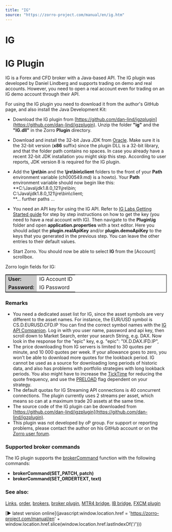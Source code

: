 ```yaml
---
title: "IG"
source: "https://zorro-project.com/manual/en/ig.htm"
---
```


# IG

# IG Plugin

IG is a Forex and CFD broker with a Java-based API. The IG plugin was developed by Daniel Lindberg and supports trading on demo and real accounts. However, you need to open a real account even for trading on an IG demo account through their API.

For using the IG plugin you need to download it from the author's GitHub page, and also install the Java Development Kit:

*   Download the IG plugin from [https://github.com/dan-lind/igzplugin](https://github.com/dan-lind/igzplugin). Unzip the folder **"ig"** and the **"IG.dll"** in the Zorro **Plugin** directory.
*   Download and install the 32-bit Java JDK from [Oracle](http://www.oracle.com/technetwork/java/javase/downloads). Make sure it is the 32-bit version (**x86** suffix) since the plugin DLL is a 32-bit library, and that the folder path contains no spaces. In case you already have a recent 32-bit JDK installation you might skip this step. According to user reports, JDK version 8 is required for the IG plugin.  
    
*   Add the **\\jre\\bin** and the **\\jre\\bin\\client** folders to the front of your **Path** environment variable (ch000549.md) is a howto). Your **Path** environment variable should now begin like this:  
    **C:\\Java\\jdk1.8.0\_121\\jre\\bin;  
    C:\\Java\\jdk1.8.0\_121\\jre\\bin\\client;  
    **... further paths ...  
    
*   You need an API key for using the IG API. Refer to [IG Labs Getting Started guide](https://labs.ig.com/gettingstarted) for step by step instructions on how to get the key (you need to have a real account with IG). Then navigate to the **Plugin\\ig** folder and open **application.properties** with a text editor. Here you should adapt the **plugin.realApiKey** and/or **plugin.demoApiKey** to the keys that you generated in the previous step. You can leave the other entries to their default values.
*   Start Zorro. You should now be able to select **IG** from the \[Account\] scrollbox.

Zorro login fields for IG:

<table style="border: 1px solid #000000"><tbody><tr><td style="background-color: #CCCCCC"><strong>User:</strong></td><td>IG Account ID</td></tr><tr><td style="background-color: #CCCCCC; height: 20px;"><strong>Password:</strong></td><td style="height: 20px">IG Password</td></tr></tbody></table>

### Remarks

*   You need a dedicated asset list for IG, since the asset symbols are very different to the asset names. For instance, the EUR/USD symbol is CS.D.EURUSD.CFD.IP You can find the correct symbol names with the [IG API Companion](https://labs.ig.com/sample-apps/api-companion/index.html). Log in with you user name, password and api key, then scroll down to Market Search, enter your search String, e.g. DAX. Now look in the response for the "epic" key, e.g. "epic": "IX.D.DAX.IFD.IP",
*   The price downloading from IG servers is limited to 30 quotes per minute, and 10 000 quotes per week. If your allowance goes to zero, you won't be able to download more quotes for the lookback period. IG cannot be used as a source for downloading long periods of historic data, and also has problems with portfolio strategies with long lookback periods. You also might have to increase the [TickTime](187_TickTime_MaxRequests.md) for reducing the quote frequency, and use the [PRELOAD](018_TradeMode.md) flag dependent on your strategy.
*   The default quotas for IG Streaming API connections is 40 concurrent connections. The plugin currently uses 2 streams per asset, which means so can at a maximum trade 20 assets at the same time.
*   The source code of the IG plugin can be downloaded from [https://github.com/dan-lind/igzplugin](https://github.com/dan-lind/igzplugin).
*   This plugin was not developed by oP group. For support or reporting problems, please contact the author on his GitHub account or on the [Zorro user forum](http://www.opserver.de/ubb7/ubbthreads.php?ubb=showflat&Number=465410#Post465410).

### Supported broker commands

The IG plugin supports the [brokerCommand](113_brokerCommand.md) function with the following commands:

*   **brokerCommand(SET\_PATCH, patch)**
*   **brokerCommand(SET\_ORDERTEXT, text)**  
    

### See also:

[Links](247_Links_Books.md), [order](111_order.md), [brokers](214_Brokers_Data_Feeds.md), [broker plugin](brokerplugin.md), [MTR4 bridge](mt4plugin.md), [IB bridge](062_DefineApi_LoadLibrary.md), [FXCM plugin](230_FXCM.md)

[► latest version online](javascript:window.location.href = 'https://zorro-project.com/manual/en' + window.location.href.slice\(window.location.href.lastIndexOf\('/'\)\))